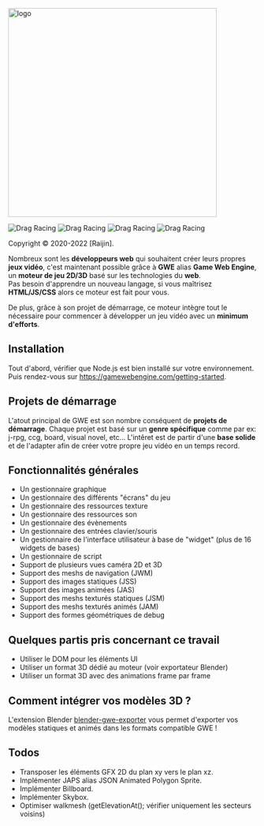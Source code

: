 <img src="https://gamewebengine.com/images/home.png" alt="logo" width="423"/>

![Drag Racing](https://img.shields.io/badge/lang-javascript-f39f37) ![Drag Racing](https://img.shields.io/badge/npm-v1.0.1-blue) ![Drag Racing](https://img.shields.io/badge/release-v1.1.3-blue) ![Drag Racing](https://img.shields.io/badge/dependencies-electron-brightgreen) 

Copyright © 2020-2022 [Raijin].

Nombreux sont les **développeurs web** qui souhaitent créer leurs propres **jeux vidéo**, c'est maintenant possible grâce à **GWE** alias **Game Web Engine**, un **moteur de jeu 2D/3D** basé sur les technologies du **web**.  
Pas besoin d'apprendre un nouveau langage, si vous maîtrisez **HTML/JS/CSS** alors ce moteur est fait pour vous.

De plus, grâce à son projet de démarrage, ce moteur intègre tout le nécessaire pour commencer à développer un jeu vidéo avec un **minimum d'efforts**.

## Installation
Tout d'abord, vérifier que Node.js est bien installé sur votre environnement.  
Puis rendez-vous sur https://gamewebengine.com/getting-started.    

## Projets de démarrage
L'atout principal de GWE est son nombre conséquent de **projets de démarrage**.
Chaque projet est basé sur un **genre spécifique** comme par ex: j-rpg, ccg, board, visual novel, etc...
L'intêret est de partir d'une **base solide** et de l'adapter afin de créer votre propre jeu vidéo en un temps record.    

## Fonctionnalités générales
- Un gestionnaire graphique
- Un gestionnaire des différents "écrans" du jeu
- Un gestionnaire des ressources texture
- Un gestionnaire des ressources son
- Un gestionnaire des évènements
- Un gestionnaire des entrées clavier/souris
- Un gestionnaire de l'interface utilisateur à base de "widget" (plus de 16 widgets de bases)
- Un gestionnaire de script
- Support de plusieurs vues caméra 2D et 3D
- Support des meshs de navigation (JWM)
- Support des images statiques (JSS)
- Support des images animées (JAS)
- Support des meshs texturés statiques (JSM)
- Support des meshs texturés animés (JAM)
- Support des formes géométriques de debug

## Quelques partis pris concernant ce travail
- Utiliser le DOM pour les éléments UI
- Utiliser un format 3D dédié au moteur (voir exportateur Blender)
- Utiliser un format 3D avec des animations frame par frame

## Comment intégrer vos modèles 3D ?
L'extension Blender [blender-gwe-exporter](https://github.com/ra1jin/blender-gwe-exporter) vous permet d'exporter vos modèles statiques et animés dans les formats compatible GWE !

## Todos
- Transposer les éléments GFX 2D du plan xy vers le plan xz.
- Implémenter JAPS alias JSON Animated Polygon Sprite.
- Implémenter Billboard.
- Implémenter Skybox.
- Optimiser walkmesh (getElevationAt(); vérifier uniquement les secteurs voisins)